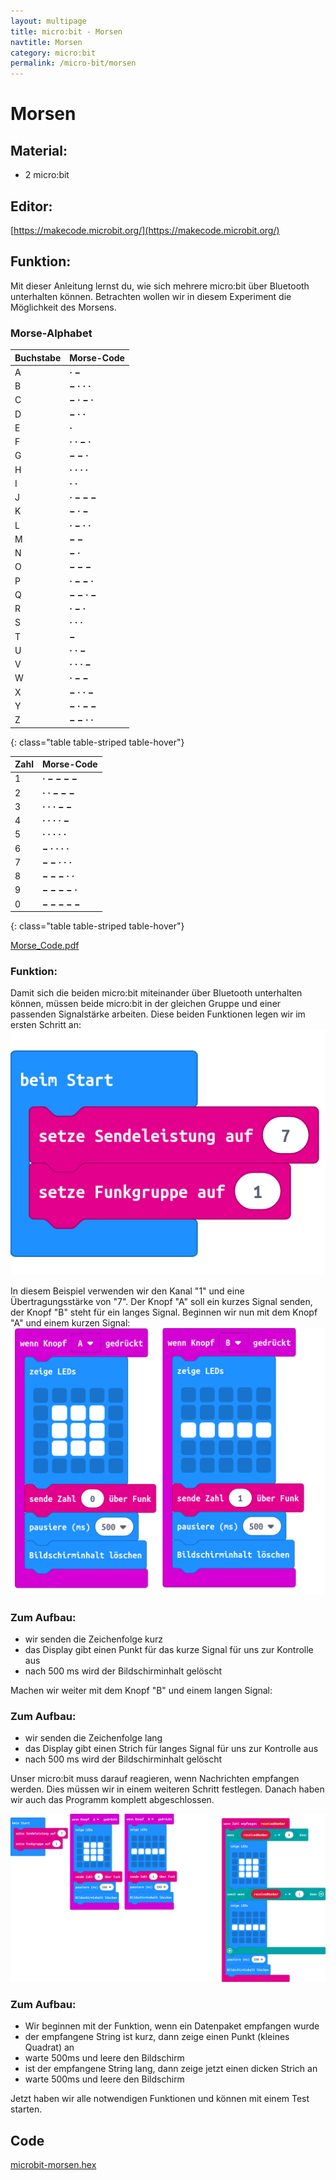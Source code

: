 ```yaml
---
layout: multipage
title: micro:bit - Morsen
navtitle: Morsen
category: micro:bit
permalink: /micro-bit/morsen
---
```

# Morsen
## Material:

+ 2 micro:bit

## Editor:
[https://makecode.microbit.org/](https://makecode.microbit.org/)


## Funktion:
Mit dieser Anleitung lernst du, wie sich mehrere micro:bit über Bluetooth unterhalten können. Betrachten wollen wir in diesem Experiment die Möglichkeit des Morsens.

### Morse-Alphabet

Buchstabe | Morse-Code
----------|-----------
A         | **· −**
B         | **− · · ·**
C         | **− · − ·**
D         | **− · ·**
E         | **·**
F         | **· · − ·**
G         | **− − ·**
H         | **· · · ·**
I         | **· ·**
J         | **· − − −**
K         | **− · −**
L         | **· − · ·**
M         | **− −**
N         | **− ·**
O         | **− − −**
P         | **· − − ·**
Q         | **− − · −**
R         | **· − ·**
S         | **· · ·**
T         | **−**
U         | **· · −**
V         | **· · · −**
W         | **· − −**
X         | **− · · −**
Y         | **− · − −**
Z         | **− − · ·**
{: class="table table-striped table-hover"}


Zahl   | Morse-Code
-------|-----------
1      | **· − − − −**
2      | **· · − − −**
3      | **· · · − −**
4      | **· · · · −**
5      | **· · · · ·**
6      | **− · · · ·**
7      | **− − · · ·**
8      | **− − − · ·**
9      | **− − − − ·**
0      | **− − − − −**
{: class="table table-striped table-hover"}

[Morse_Code.pdf](appendix/Morse_Code.pdf)

### Funktion:
Damit sich die beiden micro:bit miteinander über Bluetooth unterhalten können, müssen beide micro:bit in der gleichen Gruppe und einer passenden Signalstärke arbeiten. Diese beiden Funktionen legen wir im ersten Schritt an:
![](images/microbit-Screenshot_morse_start.png)

In diesem Beispiel verwenden wir den Kanal "1" und eine Übertragungsstärke von "7".
Der Knopf "A" soll ein kurzes Signal senden, der Knopf "B" steht für ein langes Signal.
Beginnen wir nun mit dem Knopf "A" und einem kurzen Signal:
![](images/microbit-Screenshot_morse_ab.png)

### Zum Aufbau:

+ wir senden die Zeichenfolge kurz
+ das Display gibt einen Punkt für das kurze Signal für uns zur Kontrolle aus
+ nach 500 ms wird der Bildschirminhalt gelöscht

Machen wir weiter mit dem Knopf "B" und einem langen Signal:

### Zum Aufbau:

+ wir senden die Zeichenfolge lang
+ das Display gibt einen Strich für langes Signal für uns zur Kontrolle aus
+ nach 500 ms wird der Bildschirminhalt gelöscht

Unser micro:bit muss darauf reagieren, wenn Nachrichten empfangen werden. Dies müssen wir in einem weiteren Schritt festlegen. Danach haben wir auch das Programm komplett abgeschlossen.

![](images/microbit-Screenshot_morse.png)

### Zum Aufbau:

+ Wir beginnen mit der Funktion, wenn ein Datenpaket empfangen wurde
+ der empfangene String ist kurz, dann zeige einen Punkt (kleines Quadrat) an
+ warte 500ms und leere den Bildschirm
+ ist der empfangene String lang, dann zeige jetzt einen dicken Strich an
+ warte 500ms und leere den Bildschirm

Jetzt haben wir alle notwendigen Funktionen und können mit einem Test starten.

## Code

[microbit-morsen.hex](appendix/microbit-morsen.hex)
